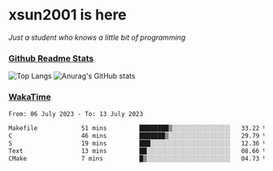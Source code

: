# xsun2001 is here

*Just a student who knows a little bit of programming*

### [Github Readme Stats](https://github.com/anuraghazra/github-readme-stats)

![Top Langs](https://github-readme-stats.vercel.app/api/top-langs/?username=xsun2001&layout=compact&theme=radical) ![Anurag's GitHub stats](https://github-readme-stats.vercel.app/api?username=xsun2001&show_icons=true&theme=radical)

### [WakaTime](https://wakatime.com)

<!--START_SECTION:waka-->

```txt
From: 06 July 2023 - To: 13 July 2023

Makefile            51 mins         ████████▒░░░░░░░░░░░░░░░░   33.22 %
C                   46 mins         ███████▒░░░░░░░░░░░░░░░░░   29.79 %
S                   19 mins         ███░░░░░░░░░░░░░░░░░░░░░░   12.36 %
Text                13 mins         ██░░░░░░░░░░░░░░░░░░░░░░░   08.66 %
CMake               7 mins          █▒░░░░░░░░░░░░░░░░░░░░░░░   04.73 %
```

<!--END_SECTION:waka-->
